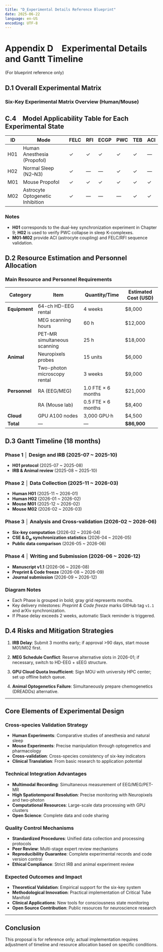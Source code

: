 ```yaml
---
title: "D_Experimental Details Reference Blueprint"
date: 2025-06-22
language: en-US
encoding: UTF-8
---
```

# Appendix D　Experimental Details and Gantt Timeline
(For blueprint reference only)

## D.1 Overall Experimental Matrix

### Six-Key Experimental Matrix Overview (Human/Mouse)
## C.4　Model Applicability Table for Each Experimental State

| ID   | Mode                     | FELC | RFI | ECGP | PWC | TEB | ACI |
|------|--------------------------|------|-----|------|-----|-----|-----|
| H01  | Human Anesthesia (Propofol) | ✓    | ✓   | ✓    | ✓   | ✓   | —   |
| H02  | Normal Sleep (N2–N3)        | ✓    | —   | —    | ✓   | ✓   | —   |
| M01  | Mouse Propofol              | ✓    | ✓   | ✓    | ✓   | ✓   | ✓   |
| M02  | Astrocyte Optogenetic Inhibition | ✓    | —   | —    | —   | ✓   | ✓   |


### Notes

- **H01** corresponds to the dual-key synchronization experiment in Chapter 9; **H02** is used to verify PWC collapse in sleep K-complexes.
- **M01‐M02** provide ACI (astrocyte coupling) and FELC/RFI sequence validation.

## D.2 Resource Estimation and Personnel Allocation

### Main Resource and Personnel Requirements

| Category | Item                    | Quantity/Time       | Estimated Cost (USD) |
|----------|-------------------------|---------------------|----------------------|
| **Equipment** | 64-ch HD-EEG rental        | 4 weeks             | $8,000               |
|          | MEG scanning hours         | 60 h                | $12,000              |
|          | PET–MR simultaneous scanning | 25 h                | $18,000              |
| **Animal** | Neuropixels probes         | 15 units            | $6,000               |
|          | Two-photon microscopy rental | 3 weeks             | $9,000               |
| **Personnel** | RA (EEG/MEG)            | 1.0 FTE × 6 months  | $21,000              |
|          | RA (Mouse lab)          | 0.5 FTE × 6 months  | $8,400               |
| **Cloud** | GPU A100 nodes            | 3,000 GPU·h         | $4,500               |
| **Total** | —                        | —                   | **$86,900**          |

## D.3 Gantt Timeline (18 months)

### Phase 1 │ Design and IRB (2025-07 ~ 2025-10)

- **H01 protocol** (2025-07 ~ 2025-08)
- **IRB & Animal review** (2025-08 ~ 2025-10)

### Phase 2 │ Data Collection (2025-11 ~ 2026-03)

- **Human H01** (2025-11 ~ 2026-01)
- **Human H02** (2026-01 ~ 2026-02)
- **Mouse M01** (2025-12 ~ 2026-02)
- **Mouse M02** (2026-02 ~ 2026-03)

### Phase 3 │ Analysis and Cross-validation (2026-02 ~ 2026-06)

- **Six-key computation** (2026-02 ~ 2026-04)
- **CSE & $D_w$ synchronization statistics** (2026-04 ~ 2026-05)
- **Public data comparison** (2026-05 ~ 2026-06)

### Phase 4 │ Writing and Submission (2026-06 ~ 2026-12)

- **Manuscript v1.1** (2026-06 ~ 2026-08)
- **Preprint & Code freeze** (2026-08 ~ 2026-09)
- **Journal submission** (2026-09 ~ 2026-12)

### Diagram Notes

- Each Phase is grouped in bold; gray grid represents months.
- Key delivery milestones: *Preprint & Code freeze* marks GitHub tag `v1.1` and arXiv synchronization.
- If Phase delay exceeds 2 weeks, automatic Slack reminder is triggered.

## D.4 Risks and Mitigation Strategies

1. **IRB Delay**: Submit 3 months early; if approval >90 days, start mouse M01/M02 first.

2. **MEG Schedule Conflict**: Reserve alternative slots in 2026-01; if necessary, switch to HD-EEG + sEEG structure.

3. **GPU Cloud Quota Insufficient**: Sign MOU with university HPC center; set up offline batch queue.

4. **Animal Optogenetics Failure**: Simultaneously prepare chemogenetics (DREADDs) alternative.

---

## Core Elements of Experimental Design

### Cross-species Validation Strategy
- **Human Experiments**: Comparative studies of anesthesia and natural sleep
- **Mouse Experiments**: Precise manipulation through optogenetics and pharmacology
- **Cross-validation**: Cross-species consistency of six-key indicators
- **Clinical Translation**: From basic research to application potential

### Technical Integration Advantages
- **Multimodal Recording**: Simultaneous measurement of EEG/MEG/PET-MR
- **High Spatiotemporal Resolution**: Precise monitoring with Neuropixels and two-photon
- **Computational Resources**: Large-scale data processing with GPU clusters
- **Open Science**: Complete data and code sharing

### Quality Control Mechanisms
- **Standardized Procedures**: Unified data collection and processing protocols
- **Peer Review**: Multi-stage expert review mechanisms
- **Reproducibility Guarantee**: Complete experimental records and code version control
- **Ethical Compliance**: Strict IRB and animal experiment review

### Expected Outcomes and Impact
- **Theoretical Validation**: Empirical support for the six-key system
- **Methodological Innovation**: Practical implementation of Critical Tube Manifold
- **Clinical Applications**: New tools for consciousness state monitoring
- **Open Source Contribution**: Public resources for neuroscience research

---

## Conclusion

This proposal is for reference only; actual implementation requires adjustment of timeline and resource allocation based on specific conditions.